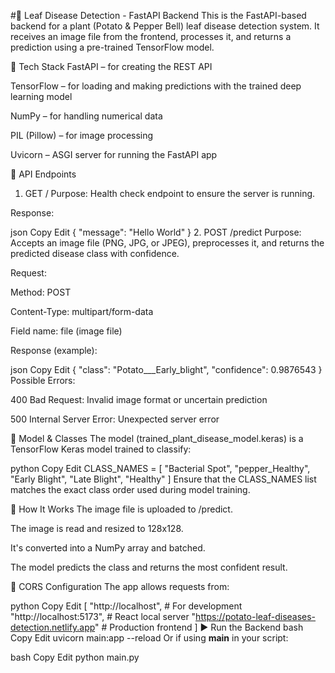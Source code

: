 #🍃 Leaf Disease Detection - FastAPI Backend
This is the FastAPI-based backend for a plant (Potato & Pepper Bell) leaf disease detection system. It receives an image file from the frontend, processes it, and returns a prediction using a pre-trained TensorFlow model.

🔧 Tech Stack
FastAPI – for creating the REST API

TensorFlow – for loading and making predictions with the trained deep learning model

NumPy – for handling numerical data

PIL (Pillow) – for image processing

Uvicorn – ASGI server for running the FastAPI app

🚀 API Endpoints
1. GET /
Purpose: Health check endpoint to ensure the server is running.

Response:

json
Copy
Edit
{
  "message": "Hello World"
}
2. POST /predict
Purpose: Accepts an image file (PNG, JPG, or JPEG), preprocesses it, and returns the predicted disease class with confidence.

Request:

Method: POST

Content-Type: multipart/form-data

Field name: file (image file)

Response (example):

json
Copy
Edit
{
  "class": "Potato___Early_blight",
  "confidence": 0.9876543
}
Possible Errors:

400 Bad Request: Invalid image format or uncertain prediction

500 Internal Server Error: Unexpected server error

📁 Model & Classes
The model (trained_plant_disease_model.keras) is a TensorFlow Keras model trained to classify:

python
Copy
Edit
CLASS_NAMES = [
  "Bacterial Spot",
  "pepper_Healthy",
  "Early Blight",
  "Late Blight",
  "Healthy"
]
Ensure that the CLASS_NAMES list matches the exact class order used during model training.

🧠 How It Works
The image file is uploaded to /predict.

The image is read and resized to 128x128.

It's converted into a NumPy array and batched.

The model predicts the class and returns the most confident result.

🔄 CORS Configuration
The app allows requests from:

python
Copy
Edit
[
  "http://localhost",                 # For development
  "http://localhost:5173",           # React local server
  "https://potato-leaf-diseases-detection.netlify.app"  # Production frontend
]
▶️ Run the Backend
bash
Copy
Edit
uvicorn main:app --reload
Or if using __main__ in your script:

bash
Copy
Edit
python main.py
